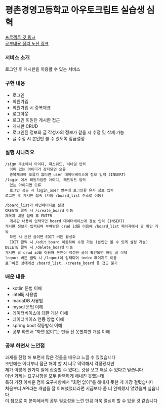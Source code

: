 # 평촌경영고등학교 아우토크립트 실습생 심혁
[프로젝트 깃 링크](https://github.com/hyuck0221/project.git)  
[공부내용 정리 노션 링크](https://subdued-draw-211.notion.site/MAIN-PAGE-a72ffdd2ebf744278995667f1df0b3cd)

### 서비스 소개
로그인 후 게시판을 이용할 수 있는 서비스

### 구현 내용
* 로그인
* 회원가입
* 회원가입 시 중복체크
* 로그아웃
* 로그인 회원만 게시판 접근
* 게시판 CRUD
* 로그인된 정보와 글 작성자의 정보가 같을 시 수정 및 삭제 가능
* 글 수정 시 본인만 볼 수 있도록 잠금설정

### 실행 시나리오
    /sign 주소에서 아이디, 패스워드, 닉네임 입력  
      이미 있는 아이디가 감지되면 오류  
      중복체크에 오류가 없다면 user 데이터베이스에 정보 입력 (INSERT)
    /login 에서 회원가입한 아이디, 패드워드 입력
      없는 아이디면 오류
      로그인 성공 시 login_user 변수에 로그인한 유저 정보 입력
    로그인 후 게시판 접속 (자동 /board_list 주소로 이동)

    /board_list가 메인페이지로 설정
    CREATE 클릭 시 /create_board 이동
    제목과 내용 입력 후 ENTER
      게시판 내용이 입력되면 board 데이터베이스에 정보 입력 (INSERT)
    게시판 정보가 입력되며 부여받은 crud id를 이용해 /board_list 페이지에서 글 확인 가능
      확인 시 본인 글이면 EDIT 버튼 활성화
      EDIT 클릭 시 /edit_board 이동하여 수정 가능 (본인만 볼 수 있게 설정 가능)
    DELETE 클릭 시 /delete_board 이동
    게시판 글 crud id를 이용해 본인이 작성한 글이 확인되면 해당 글 삭제
    logout 버튼 클릭 시 /logout이 입력되며 index 페이지로 이동
    로그아웃 상태에선 /board_list, /create_board 등 접근 불가
### 배운 내용
* kotlin 문법 이해
* intellij 사용법
* mariaDB 사용법
* mysql 문법 이해
* 데이터베이스에 대한 개념 이해
* 데이터베이스 연동 방법 이해
* spring boot 작동방식 이해
* 공부 하면서 "화면 없이"는 만들 진 못했지만 개념 이해

### 공부 하면서 느낀점
과제를 진행 해 보면서 많은 것들을 배우고 느낄 수 있었습니다  
초반에는 어디부터 접근 해야 할 지 너무 막막해서 걱정됐지만  
제가 이렇게 한가지 일에 집중할 수 있다는 것을 보고 해낼 수 있다고 믿습니다  
이번 과제는 요구사항을 모두 완벽하게 해내진 못했는데  
특히 가장 아쉬운 점이 요구사항에서 "화면 없이"를 해내지 못한 게 가장 걸렸습니다  
처음부터 API라는 개념을 잘 이해했었더라면 지금보다 좀 더 완벽했지 않았을까 싶습니다  
이 점으로 이 분야에서의 공부 필요성을 느낀 만큼 더욱 열심히 할 수 있을 것 같습니다